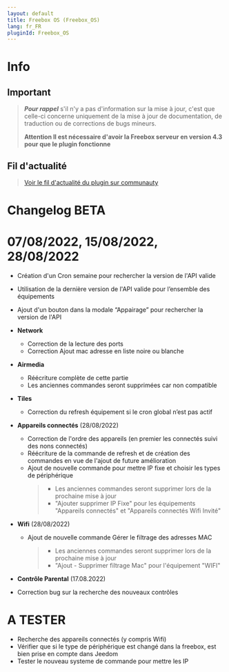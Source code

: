 ```yaml
---
layout: default
title: Freebox OS (Freebox_OS)
lang: fr_FR
pluginId: Freebox_OS
---
```


# Info

## Important

> **_Pour rappel_** s'il n'y a pas d'information sur la mise à jour, c'est que celle-ci concerne uniquement de la mise à jour de documentation, de traduction ou de corrections de bugs mineurs.
>
> **Attention Il est nécessaire d'avoir la Freebox serveur en version 4.3 pour que le plugin fonctionne**

## Fil d'actualité

> [Voir le fil d'actualité du plugin sur communauty](https://community.jeedom.com/t/info-plugin-freebox-mise-a-jour-des-composants-de-la-delta-tiles-systeme/30673)

# Changelog BETA

# 07/08/2022, 15/08/2022, 28/08/2022

- Création d'un Cron semaine pour rechercher la version de l'API valide
- Utilisation de la dernière version de l'API valide pour l’ensemble des équipements
- Ajout d'un bouton dans la modale “Appairage” pour rechercher la version de l'API

- **Network**

  - Correction de la lecture des ports
  - Correction Ajout mac adresse en liste noire ou blanche

- **Airmedia**

  - Réécriture complète de cette partie
  - Les anciennes commandes seront supprimées car non compatible

- **Tiles**

  - Correction du refresh équipement si le cron global n’est pas actif

- **Appareils connectés** (28/08/2022)

  - Correction de l'ordre des appareils (en premier les connectés suivi des nons connectés)
  - Réécriture de la commande de refresh et de création des commandes en vue de l'ajout de future amélioration
  - Ajout de nouvelle commande pour mettre IP fixe et choisir les types de périphérique
    > - Les anciennes commandes seront supprimer lors de la prochaine mise à jour
    > - "Ajouter supprimer IP Fixe" pour les équipements "Appareils connectés" et "Appareils connectés Wifi Invité"

- **Wifi** (28/08/2022)

  - Ajout de nouvelle commande Gérer le filtrage des adresses MAC
    > - Les anciennes commandes seront supprimer lors de la prochaine mise à jour
    > - "Ajout - Supprimer filtrage Mac" pour l'équipement "WIFI"

- **Contrôle Parental** (17.08.2022)

- Correction bug sur la recherche des nouveaux contrôles

# A TESTER

- Recherche des appareils connectés (y compris Wifi)
- Vérifier que si le type de périphérique est changé dans la freebox, est bien prise en compte dans Jeedom
- Tester le nouveau systeme de commande pour mettre les IP
